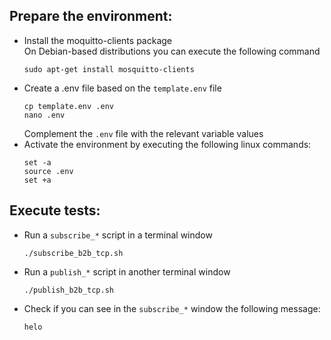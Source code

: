 ## Prepare the environment:
- Install the moquitto-clients package  
  On Debian-based distributions you can execute the following command
  ```
  sudo apt-get install mosquitto-clients
  ```
- Create a .env file based on the `template.env` file
  ```
  cp template.env .env
  nano .env
  ```
  Complement the `.env` file with the relevant variable values
- Activate the environment by executing the following linux commands:
  ```
  set -a
  source .env
  set +a
  ```
## Execute tests:
- Run a `subscribe_*` script in a terminal window
  ```
  ./subscribe_b2b_tcp.sh
  ```
- Run a `publish_*` script in another terminal window
  ```
  ./publish_b2b_tcp.sh
  ```
- Check if you can see in the `subscribe_*` window the following message: 
  ```
  helo
  ```
